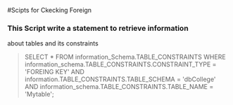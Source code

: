 #Scipts for Ckecking Foreign

### This Script write a statement to retrieve information
about tables and its constraints

>SELECT * FROM information_Schema.TABLE_CONSTRAINTS
WHERE information_schema.TABLE_CONSTRAINTS.CONSTRAINT_TYPE = 'FOREING KEY'
AND information.TABLE_CONSTRAINTS.TABLE_SCHEMA = 'dbCollege'
AND information_schema.TABLE_CONSTRAINTS.TABLE_NAME = 'Mytable';

